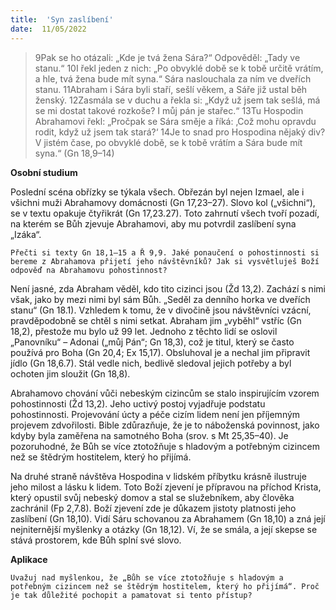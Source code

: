 ```yaml
---
title:  'Syn zaslíbení'
date:  11/05/2022
---
```


> <p></p>
> 9Pak se ho otázali: „Kde je tvá žena Sára?“ Odpověděl: „Tady ve stanu.“ 10I řekl jeden z nich: „Po obvyklé době se k tobě určitě vrátím, a hle, tvá žena bude mít syna.“ Sára naslouchala za ním ve dveřích stanu. 11Abraham i Sára byli staří, sešlí věkem, a Sáře již ustal běh ženský. 12Zasmála se v duchu a řekla si: „Když už jsem tak sešlá, má se mi dostat takové rozkoše? I můj pán je stařec.“ 13Tu Hospodin Abrahamovi řekl: „Pročpak se Sára směje a říká: ‚Což mohu opravdu rodit, když už jsem tak stará?‘ 14Je to snad pro Hospodina nějaký div? V jistém čase, po obvyklé době, se k tobě vrátím a Sára bude mít syna.“ (Gn 18,9–14)

**Osobní studium**

Poslední scéna obřízky se týkala všech. Obřezán byl nejen Izmael, ale i všichni muži Abrahamovy domácnosti (Gn 17,23–27). Slovo kol („všichni“), se v textu opakuje čtyřikrát (Gn 17,23.27). Toto zahrnutí všech tvoří pozadí, na kterém se Bůh zjevuje Abrahamovi, aby mu potvrdil zaslíbení syna „Izáka“.

`Přečti si texty Gn 18,1–15 a Ř 9,9. Jaké ponaučení o pohostinnosti si bereme z Abrahamova přijetí jeho návštěvníků? Jak si vysvětluješ Boží odpověď na Abrahamovu pohostinnost?`

Není jasné, zda Abraham věděl, kdo tito cizinci jsou (Žd 13,2). Zachází s nimi však, jako by mezi nimi byl sám Bůh. „Seděl za denního horka ve dveřích stanu“ (Gn 18.1). Vzhledem k tomu, že v divočině jsou návštěvníci vzácní, pravděpodobně se chtěl s nimi setkat. Abraham jim „vyběhl“ vstříc (Gn 18,2), přestože mu bylo už 99 let. Jednoho z těchto lidí se oslovil „Panovníku“ – Adonai („můj Pán“; Gn 18,3), což je titul, který se často používá pro Boha (Gn 20,4; Ex 15,17). Obsluhoval je a nechal jim připravit jídlo (Gn 18,6.7). Stál vedle nich, bedlivě sledoval jejich potřeby a byl ochoten jim sloužit (Gn 18,8).

Abrahamovo chování vůči nebeským cizincům se stalo inspirujícím vzorem pohostinnosti (Žd 13,2). Jeho uctivý postoj vyjadřuje podstatu pohostinnosti. Projevování úcty a péče cizím lidem není jen příjemným projevem zdvořilosti. Bible zdůrazňuje, že je to náboženská povinnost, jako kdyby byla zaměřena na samotného Boha (srov. s Mt 25,35–40). Je pozoruhodné, že Bůh se více ztotožňuje s hladovým a potřebným cizincem než se štědrým hostitelem, který ho přijímá.

Na druhé straně návštěva Hospodina v lidském příbytku krásně ilustruje jeho milost a lásku k lidem. Toto Boží zjevení je přípravou na příchod Krista, který opustil svůj nebeský domov a stal se služebníkem, aby člověka zachránil (Fp 2,7.8). Boží zjevení zde je důkazem jistoty platnosti jeho zaslíbení (Gn 18,10). Vidí Sáru schovanou za Abrahamem (Gn 18,10) a zná její nejniternější myšlenky a otázky (Gn 18,12). Ví, že se smála, a její skepse se stává prostorem, kde Bůh splní své slovo.

**Aplikace**

`Uvažuj nad myšlenkou, že „Bůh se více ztotožňuje s hladovým a potřebným cizincem než se štědrým hostitelem, který ho přijímá“. Proč je tak důležité pochopit a pamatovat si tento přístup?`